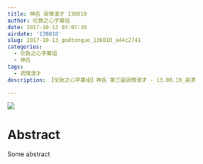 ```yaml
---
title: 神舌 调情漫才 130810
author: 伦敦之心字幕组
date: 2017-10-13 03:07:36
airdate: '130810'
slug: 2017-10-13_godtongue_130810_a44c2741
categories:
  - 伦敦之心字幕组
  - 神舌
tags:
  - 调情漫才
description: 【伦敦之心字幕组】神舌 第三届调情漫才 - 13.08.10_高清

---
```

![](/img/gakki.jpg)
# Abstract
Some abstract
